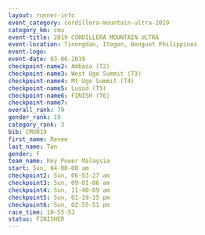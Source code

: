 ```yaml
---
layout: runner-info 
event_category: cordillera-mountain-ultra-2019 
category_km: cmu 
event-title: 2019 CORDILLERA MOUNTAIN ULTRA 
event-location: Tinongdan, Itogon, Benguet Philippines 
event-logo: 
event-date: 03-06-2019 
checkpoint-name2: Ambasa (T2) 
checkpoint-name3: West Ugo Summit (T3) 
checkpoint-name4: Mt Ugo Summit (T4) 
checkpoint-name5: Lusod (T5) 
checkpoint-name6: FINISH (T6) 
checkpoint-name7: 
overall_rank: 79
gender_rank: 19
category_rank: 3
bib: CMU019
first_name: Renee
last_name: Tan
gender: F
team_name: Key Power Malaysia
start: Sun, 04-00-00 am
checkpoint2: Sun, 06-53-27 am
checkpoint3: Sun, 09-01-06 am
checkpoint4: Sun, 11-40-09 am
checkpoint5: Sun, 01-19-15 pm
checkpoint6: Sun, 02-55-51 pm
race_time: 10-55-51
status: FINISHER
---
```

